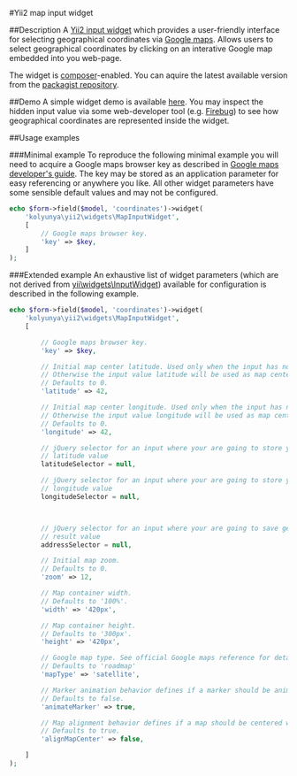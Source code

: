 #Yii2 map input widget

##Description
A [Yii2 input widget](http://www.yiiframework.com/doc-2.0/yii-widgets-inputwidget.html) which provides a user-friendly interface for selecting geographical coordinates via [Google maps](https://www.google.com/maps/preview). Allows users to select geographical coordinates by clicking on an interative Google map embedded into you web-page.

The widget is [composer](https://getcomposer.org/)-enabled. You can aquire the latest available version from the [packagist repository](https://packagist.org/packages/kolyunya/yii2-map-input-widget).

##Demo
A simple widget demo is available [here](http://kolyunya.github.io/yii2-map-input-widget/). You may inspect the hidden input value via some web-developer tool (e.g. [Firebug](https://addons.mozilla.org/ru/firefox/addon/firebug/)) to see how geographical coordinates are represented inside the widget.

##Usage examples

###Minimal example
To reproduce the following minimal example you will need to acquire a Google maps browser key as described in [Google maps developer's guide](https://developers.google.com/maps/documentation/javascript/tutorial#api_key). The key may be stored as an application parameter for easy referencing or anywhere you like. All other widget parameters have some sensible default values and may not be configured.
~~~php
echo $form->field($model, 'coordinates')->widget(
    'kolyunya\yii2\widgets\MapInputWidget',
    [
        // Google maps browser key.
        'key' => $key,
    ]
);
~~~

###Extended example
An exhaustive list of widget parameters (which are not derived from [yii\widgets\InputWidget](http://www.yiiframework.com/doc-2.0/yii-widgets-inputwidget.html)) available for configuration is described in the following example.
~~~php
echo $form->field($model, 'coordinates')->widget(
    'kolyunya\yii2\widgets\MapInputWidget',
    [

        // Google maps browser key.
        'key' => $key,

        // Initial map center latitude. Used only when the input has no value.
        // Otherwise the input value latitude will be used as map center.
        // Defaults to 0.
        'latitude' => 42,

        // Initial map center longitude. Used only when the input has no value.
        // Otherwise the input value longitude will be used as map center.
        // Defaults to 0.
        'longitude' => 42,

        // jQuery selector for an input where your are going to store your
        // latitude value
        latitudeSelector = null,

        // jQuery selector for an input where your are going to store your
        // longitude value
        longitudeSelector = null,



        // jQuery selector for an input where your are going to save geocoding
        // result value
        addressSelector = null,

        // Initial map zoom.
        // Defaults to 0.
        'zoom' => 12,

        // Map container width.
        // Defaults to '100%'.
        'width' => '420px',

        // Map container height.
        // Defaults to '300px'.
        'height' => '420px',

        // Google map type. See official Google maps reference for details.
        // Defaults to 'roadmap'
        'mapType' => 'satellite',

        // Marker animation behavior defines if a marker should be animated on position change.
        // Defaults to false.
        'animateMarker' => true,

        // Map alignment behavior defines if a map should be centered when a marker is repositioned.
        // Defaults to true.
        'alignMapCenter' => false,

    ]
);
~~~
